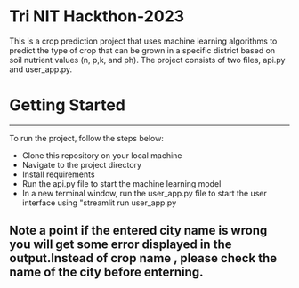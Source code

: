 # Tri NIT Hackthon-2023
This is a crop prediction project that uses machine learning algorithms to predict the type of crop that can be grown in a specific district based on soil nutrient values (n, p,k, and ph). The project consists of two files, api.py and user_app.py.

# Getting Started
***
To run the project, follow the steps below:
* Clone this repository on your local machine
* Navigate to the project directory
* Install requirements
* Run the api.py file to start the machine learning model
* In a new terminal window, run the user_app.py file to start the user interface using "streamlit run user_app.py

## Note a point if the entered city name is wrong you will get some error displayed in the output.Instead of crop name , please check the name of the city before enterning.

